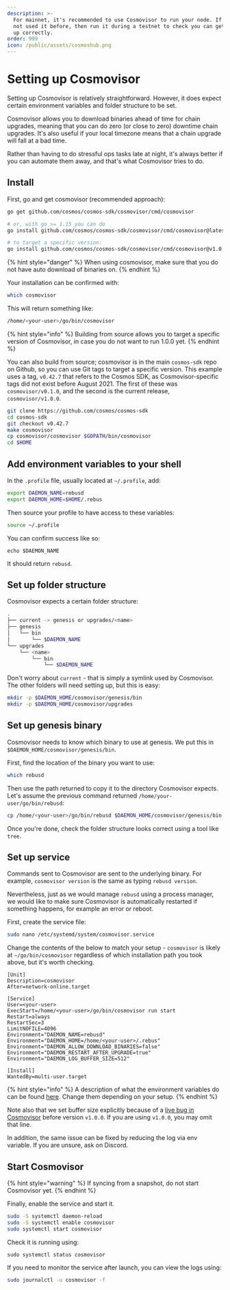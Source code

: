 ```yaml
---
description: >-
  For mainnet, it's recommended to use Cosmovisor to run your node. If you've
  not used it before, then run it during a testnet to check you can get it set
  up correctly.
order: 999
icon: /public/assets/cosmoshub.png
---
```


# Setting up Cosmovisor

Setting up Cosmovisor is relatively straightforward. However, it does expect certain environment variables and folder structure to be set.

Cosmovisor allows you to download binaries ahead of time for chain upgrades, meaning that you can do zero (or close to zero) downtime chain upgrades. It's also useful if your local timezone means that a chain upgrade will fall at a bad time.

Rather than having to do stressful ops tasks late at night, it's always better if you can automate them away, and that's what Cosmovisor tries to do.

## Install

First, go and get cosmovisor (recommended approach):

```bash
go get github.com/cosmos/cosmos-sdk/cosmovisor/cmd/cosmovisor

# or, with go >= 1.15 you can do
go install github.com/cosmos/cosmos-sdk/cosmovisor/cmd/cosmovisor@latest

# to target a specific version:
go install github.com/cosmos/cosmos-sdk/cosmovisor/cmd/cosmovisor@v1.0.0
```

{% hint style="danger" %}
When using cosmovisor, make sure that you do not have auto download of binaries on.
{% endhint %}

Your installation can be confirmed with:

```bash
which cosmovisor
```

This will return something like:

```bash
/home/<your-user>/go/bin/cosmovisor
```

{% hint style="info" %}
Building from source allows you to target a specific version of Cosmovisor, in case you do not want to run 1.0.0 yet.
{% endhint %}

You can also build from source; cosmovisor is in the main `cosmos-sdk` repo on Github, so you can use Git tags to target a specific version. This example uses a tag, `v0.42.7` that refers to the Cosmos SDK, as Cosmovisor-specific tags did not exist before August 2021. The first of these was `cosmovisor/v0.1.0`, and the second is the current release, `cosmovisor/v1.0.0`.

```bash
git clone https://github.com/cosmos/cosmos-sdk
cd cosmos-sdk
git checkout v0.42.7
make cosmovisor
cp cosmovisor/cosmovisor $GOPATH/bin/cosmovisor
cd $HOME
```

## Add environment variables to your shell

In the `.profile` file, usually located at `~/.profile`, add:

```bash
export DAEMON_NAME=rebusd
export DAEMON_HOME=$HOME/.rebus
```

Then source your profile to have access to these variables:

```bash
source ~/.profile
```

You can confirm success like so:

```
echo $DAEMON_NAME
```

It should return `rebusd`.

## Set up folder structure

Cosmovisor expects a certain folder structure:

```bash
.
├── current -> genesis or upgrades/<name>
├── genesis
│   └── bin
│       └── $DAEMON_NAME
└── upgrades
    └── <name>
        └── bin
            └── $DAEMON_NAME
```

Don't worry about `current` - that is simply a symlink used by Cosmovisor. The other folders will need setting up, but this is easy:

```bash
mkdir -p $DAEMON_HOME/cosmovisor/genesis/bin
mkdir -p $DAEMON_HOME/cosmovisor/upgrades
```

## Set up genesis binary

Cosmovisor needs to know which binary to use at genesis. We put this in `$DAEMON_HOME/cosmovisor/genesis/bin`.

First, find the location of the binary you want to use:

```bash
which rebusd
```

Then use the path returned to copy it to the directory Cosmovisor expects. Let's assume the previous command returned `/home/your-user/go/bin/rebusd`:

```bash
cp /home/<your-user>/go/bin/rebusd $DAEMON_HOME/cosmovisor/genesis/bin
```

Once you're done, check the folder structure looks correct using a tool like `tree`.

## Set up service

Commands sent to Cosmovisor are sent to the underlying binary. For example, `cosmovisor version` is the same as typing `rebusd version`.

Nevertheless, just as we would manage `rebusd` using a process manager, we would like to make sure Cosmovisor is automatically restarted if something happens, for example an error or reboot.

First, create the service file:

```bash
sudo nano /etc/systemd/system/cosmovisor.service
```

Change the contents of the below to match your setup - `cosmovisor` is likely at `~/go/bin/cosmovisor` regardless of which installation path you took above, but it's worth checking.

```
[Unit]
Description=cosmovisor
After=network-online.target

[Service]
User=<your-user>
ExecStart=/home/<your-user>/go/bin/cosmovisor run start
Restart=always
RestartSec=3
LimitNOFILE=4096
Environment="DAEMON_NAME=rebusd"
Environment="DAEMON_HOME=/home/<your-user>/.rebus"
Environment="DAEMON_ALLOW_DOWNLOAD_BINARIES=false"
Environment="DAEMON_RESTART_AFTER_UPGRADE=true"
Environment="DAEMON_LOG_BUFFER_SIZE=512"

[Install]
WantedBy=multi-user.target
```

{% hint style="info" %}
A description of what the environment variables do can be found [here](https://docs.cosmos.network/master/run-node/cosmovisor.html). Change them depending on your setup.
{% endhint %}

Note also that we set buffer size explicitly because of a [live bug in Cosmovisor](https://github.com/cosmos/cosmos-sdk/pull/8590) before version `v1.0.0`. If you are using `v1.0.0`, you may omit that line.

In addition, the same issue can be fixed by reducing the log via env variable. If you are unsure, ask on Discord.

## Start Cosmovisor

{% hint style="warning" %}
If syncing from a snapshot, do not start Cosmovisor yet.
{% endhint %}

Finally, enable the service and start it.

```bash
sudo -S systemctl daemon-reload
sudo -S systemctl enable cosmovisor
sudo systemctl start cosmovisor
```

Check it is running using:

```
sudo systemctl status cosmovisor
```

If you need to monitor the service after launch, you can view the logs using:

```bash
sudo journalctl -u cosmovisor -f
```
